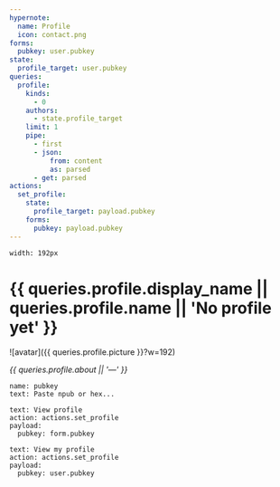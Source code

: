 ```yaml
---
hypernote:
  name: Profile
  icon: contact.png
forms:
  pubkey: user.pubkey
state:
  profile_target: user.pubkey
queries:
  profile:
    kinds:
      - 0
    authors:
      - state.profile_target
    limit: 1
    pipe:
      - first
      - json:
          from: content
          as: parsed
      - get: parsed
actions:
  set_profile:
    state:
      profile_target: payload.pubkey
    forms:
      pubkey: payload.pubkey
---
```


```vstack.start
width: 192px
```
# {{ queries.profile.display_name || queries.profile.name || 'No profile yet' }}

![avatar]({{ queries.profile.picture }}?w=192)

_{{ queries.profile.about || '—' }}_

```input
name: pubkey
text: Paste npub or hex...
```

```button
text: View profile
action: actions.set_profile
payload:
  pubkey: form.pubkey
```

```button
text: View my profile
action: actions.set_profile
payload:
  pubkey: user.pubkey
```

```vstack.end
```
